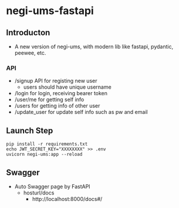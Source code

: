 # negi-ums-fastapi

## Introducton
* A new version of negi-ums, with modern lib like fastapi, pydantic, peewee, etc.
### API
* /signup API for registing new user
  * users should have unique username
* /login for login, receiving bearer token
* /user/me for getting self info
* /users for getting info of other user
* /update_user for update self info such as pw and email

## Launch Step
```
pip install -r requirements.txt
echo JWT_SECRET_KEY="XXXXXXXX" >> .env
uvicorn negi-ums:app --reload
```
## Swagger
* Auto Swagger page by FastAPI
  * hosturl/docs
    * http://localhost:8000/docs#/